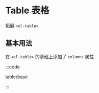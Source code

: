# Table 表格

拓展 `<el-table>`

## 基本用法

在 `<el-table>` 的基础上添加了 `columns` 属性

:::code

table/base

:::

<script lang="ts">
export default {
  name: 'ETableDemo'
}
</script>

<script setup lang="ts">
import TableBase from 'docs/demo/table/base.vue'
</script>

<style>
.demo-table .el-table table {
  margin-bottom: 0
}
.demo-table .el-table .el-button--danger {
  margin-left: 12px;
}
</style>